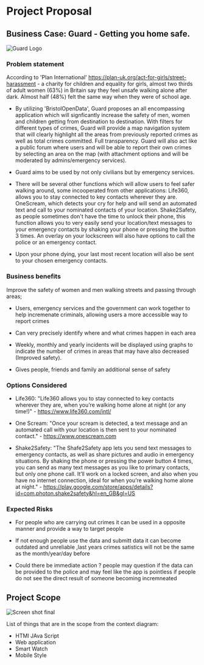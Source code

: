 # Project Proposal

## Business Case: Guard - Getting you home safe.

![Guard Logo](https://user-images.githubusercontent.com/86235504/140732953-5a7f07b3-4f4c-42a9-8275-015084d988aa.png)

### Problem statement

According to 'Plan International' https://plan-uk.org/act-for-girls/street-harassment - a charity for children and equality for girls, almost two thirds of adult women (63%) in Britain say they feel unsafe walking alone after dark. Almost half (48%) felt the same way when they were of school age. 

- By utilizing 'BristolOpenData', Guard proposes an all encompassing application which will signficantly increase the safety of men, women and children getting from destination to destination. With filters for different types of crimes, Guard will provide a map navigation system that will clearly highlight all the areas from previously reported crimes as well as total crimes committed. Full transparency. Guard will also act like a public forum where users and will be able to report their own crimes by selecting an area on the map (with attachment options and will be moderated by admins/emergency services).

- Guard aims to be used by not only civilians but by emergency services.

- There will be several other functions which will allow users to feel safer walking around, some incooperated from other applications: Life360, allows you to stay connected to key contacts wherever they are. OneScream, which detects your cry for help and will send an automated text and call to your nominated contacts of your location. Shake2Safety, as people sometimes don't have the time to unlock their phone, this function allows you to very easily send your location/text messages to your emergency contacts by shaking your phone or pressing the button 3 times. An overlay on your lockscreen will also have options to call the police or an emergency contact.

- Upon your phone dying, your last most recent location will also be sent to your chosen emergency contacts.



### Business benefits

Improve the safety of women and men walking streets and passing through areas;

- Users, emergency services and the government can work together to help incremenate criminals, allowing users a more accessible way to report crimes

- Can very precisely identify where and what crimes happen in each area

- Weekly, monthly and yearly incidents will be displayed using graphs to indicate the number of crimes in areas that may have also decreased (Improved safety).

- Gives people, friends and family an additional sense of safety 


### Options Considered

- Life360: "Life360 allows you to stay connected to key contacts wherever they are, when you’re walking home alone at night (or any time!)" - https://www.life360.com/intl/

- One Scream: "Once your scream is detected, a text message and an automated call with your location is then sent to your nominated contact." - https://www.onescream.com

- Shake2Safety: "The Shafe2Safety app lets you send text messages to emergency contacts, as well as share pictures and audio in emergency situations. By shaking the phone or pressing the power button 4 times, you can send as many text messages as you like to primary contacts, but only one phone call. It’ll work on a locked screen, and also when you have no internet connection, ideal for when you’re walking home alone at night." - https://play.google.com/store/apps/details?id=com.photon.shake2safety&hl=en_GB&gl=US


### Expected Risks

- For people who are carrying out crimes it can be used in a opposite manner and provide a way to target people

- If not enough people use the data and submitt data it can become outdated and unreliable ,last years crimes satistics will not be the same as the month/year/day before

- Could there be immediate action ? people may question if the data can be provided to the police and may feel like the app is pointless if people do not see the direct result of someone becoming incremneated 


## Project Scope




![Screen shot final](https://user-images.githubusercontent.com/93520494/140740275-b840075e-b7d2-444a-abc3-3aabb252537e.png)

List of things that are in the scope from the context diagram:

- HTMl JAva Script 
- Web application 
- Smart Watch 
- Mobile Style



